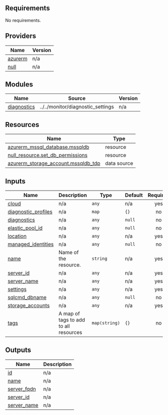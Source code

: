 <!-- BEGIN_TF_DOCS -->
## Requirements

No requirements.

## Providers

| Name | Version |
|------|---------|
| <a name="provider_azurerm"></a> [azurerm](#provider\_azurerm) | n/a |
| <a name="provider_null"></a> [null](#provider\_null) | n/a |

## Modules

| Name | Source | Version |
|------|--------|---------|
| <a name="module_diagnostics"></a> [diagnostics](#module\_diagnostics) | ../../monitor/diagnostic_settings | n/a |

## Resources

| Name | Type |
|------|------|
| [azurerm_mssql_database.mssqldb](https://registry.terraform.io/providers/hashicorp/azurerm/latest/docs/resources/mssql_database) | resource |
| [null_resource.set_db_permissions](https://registry.terraform.io/providers/hashicorp/null/latest/docs/resources/resource) | resource |
| [azurerm_storage_account.mssqldb_tdp](https://registry.terraform.io/providers/hashicorp/azurerm/latest/docs/data-sources/storage_account) | data source |

## Inputs

| Name | Description | Type | Default | Required |
|------|-------------|------|---------|:--------:|
| <a name="input_cloud"></a> [cloud](#input\_cloud) | n/a | `any` | n/a | yes |
| <a name="input_diagnostic_profiles"></a> [diagnostic\_profiles](#input\_diagnostic\_profiles) | n/a | `map` | `{}` | no |
| <a name="input_diagnostics"></a> [diagnostics](#input\_diagnostics) | n/a | `any` | `null` | no |
| <a name="input_elastic_pool_id"></a> [elastic\_pool\_id](#input\_elastic\_pool\_id) | n/a | `any` | `null` | no |
| <a name="input_location"></a> [location](#input\_location) | n/a | `any` | n/a | yes |
| <a name="input_managed_identities"></a> [managed\_identities](#input\_managed\_identities) | n/a | `any` | `null` | no |
| <a name="input_name"></a> [name](#input\_name) | Name of the resource. | `string` | n/a | yes |
| <a name="input_server_id"></a> [server\_id](#input\_server\_id) | n/a | `any` | n/a | yes |
| <a name="input_server_name"></a> [server\_name](#input\_server\_name) | n/a | `any` | n/a | yes |
| <a name="input_settings"></a> [settings](#input\_settings) | n/a | `any` | n/a | yes |
| <a name="input_sqlcmd_dbname"></a> [sqlcmd\_dbname](#input\_sqlcmd\_dbname) | n/a | `any` | `null` | no |
| <a name="input_storage_accounts"></a> [storage\_accounts](#input\_storage\_accounts) | n/a | `any` | n/a | yes |
| <a name="input_tags"></a> [tags](#input\_tags) | A map of tags to add to all resources | `map(string)` | `{}` | no |

## Outputs

| Name | Description |
|------|-------------|
| <a name="output_id"></a> [id](#output\_id) | n/a |
| <a name="output_name"></a> [name](#output\_name) | n/a |
| <a name="output_server_fqdn"></a> [server\_fqdn](#output\_server\_fqdn) | n/a |
| <a name="output_server_id"></a> [server\_id](#output\_server\_id) | n/a |
| <a name="output_server_name"></a> [server\_name](#output\_server\_name) | n/a |
<!-- END_TF_DOCS -->
